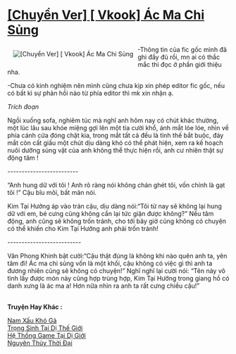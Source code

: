 <a href="https://utruyen.com/chuyen-ver-vkook-ac-ma-chi-sung/22167/" title="[Chuyển Ver] [ Vkook] Ác Ma Chi Sủng"><h1>[Chuyển Ver] [ Vkook] Ác Ma Chi Sủng</h1></a><div style="display:table"><img align="right" style="float: left; padding: 10px;" src="https://utruyen.com/images/story/200x260/chuyen-ver-vkook-ac-ma-chi-sung.jpg" alt="[Chuyển Ver] [ Vkook] Ác Ma Chi Sủng">-Thông tin của fic gốc mình đã ghi đầy đủ rồi, mn ai có thắc mắc thì đọc ở phần giới thiệu nha.<p></p> -Chưa có kinh nghiệm nên mình cũng chưa kịp xin phép editor fic gốc, nếu có bất kì sự phản hồi nào từ phía editor thì mk xin nhận ạ. <p></p> *Trích đoạn*<p></p> Ngồi xuống sofa, nghiêm túc mà nghĩ anh hôm nay có chút khác thường, một lúc lâu sau khóe miệng gợi lên một tia cười khổ, ánh mắt lóe lóe, nhìn về phía cánh cửa đóng chặt kia, trong mắt tất cả đều là tình thế bắt buộc, đáy mắt còn cất giấu một chút dịu dàng khó có thể phát hiện, xem ra kế hoạch nuôi dưỡng sủng vật của anh không thể thực hiện rồi, anh cư nhiên thật sự động tâm !<p></p> -------------------------<p></p> “Anh hung dữ với tôi ! Anh rõ ràng nói không chán ghét tôi, vốn chính là gạt tôi !” Cậu bĩu môi, bất mãn nói.<p></p>Kim Tại Hưởng áp vào trán cậu, dịu dàng nói:“Tôi từ nay sẽ không lại hung dữ với em, bé cưng cũng không cần lại tức giận được không?” Nếu tâm động, anh cũng sẽ không trốn tránh, cho tới bây giờ cũng không có chuyện có thể khiến cho Kim Tại Hưởng anh phải trốn tránh!<p></p> --------------------------<p></p>Vân Phong Khinh bật cười:“Cậu thật đúng là không khi nào quên anh ta, yên tâm đi! Ác ma chi sủng vốn là một khối, cậu không có việc gì thì anh ta đương nhiên cũng sẽ không có chuyện!” Nghĩ nghĩ lại cười nói: “Tên này vô tình lấy được món này cũng hợp trùng hợp, Kim Tại Hưởng trong giang hồ có danh xưng là ác ma a! Hơn nữa nhìn ra anh ta rất cưng chiều cậu!”</div><p><br><b>Truyện Hay Khác :</b></p><a href="https://utruyen.com/nam-xau-kho-ga/19078/" alt="Nam Xấu Khó Gả">Nam Xấu Khó Gả</a><br/><a href="https://www.pinterest.com/pin/748230925577650327" alt="Trọng Sinh Tại Dị Thế Giới">Trọng Sinh Tại Dị Thế Giới</a><br/><a href="https://github.com/quanluxury/ngontinhhot/tree/master/truyenhay/17260/" alt="Hệ Thống Game Tại Dị Giới">Hệ Thống Game Tại Dị Giới</a><br/><a href="https://github.com/quanluxury/truyenhot/tree/master/truyenhay/22222/" alt="Nguyên Thủy Thời Đại">Nguyên Thủy Thời Đại</a><br/>